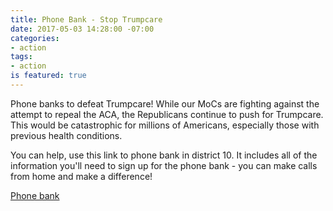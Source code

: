 ```yaml
---
title: Phone Bank - Stop Trumpcare
date: 2017-05-03 14:28:00 -07:00
categories:
- action
tags:
- action
is featured: true
---
```


Phone banks to defeat Trumpcare!
While our MoCs are fighting against the attempt to repeal the ACA, the Republicans continue to push for Trumpcare. This would be catastrophic for millions of Americans, especially those with previous health conditions.

You can help, use this link to phone bank in district 10. It includes all of the information you'll need to sign up for the phone bank - you can make calls from home and make a difference! 

[Phone bank](http://mailchi.mp/e615d4f04a63/ca-volunteer-coalition-weekly-call-149669?e=07e82b8527)